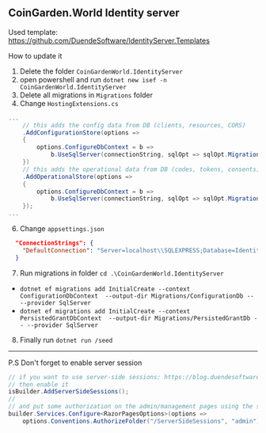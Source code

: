 ## CoinGarden.World Identity server
Used template:
https://github.com/DuendeSoftware/IdentityServer.Templates

How to update it 

1. Delete the folder `CoinGardenWorld.IdentityServer`
2. open powershell and run `dotnet new isef -n CoinGardenWorld.IdentityServer`
3. Delete all migrations in `Migrations` folder
4. Change `HostingExtensions.cs`
```c#
...
    // this adds the config data from DB (clients, resources, CORS)
    .AddConfigurationStore(options =>
    {
        options.ConfigureDbContext = b => 
            b.UseSqlServer(connectionString, sqlOpt => sqlOpt.MigrationsAssembly(typeof(Program).Assembly.FullName));
    })
    // this adds the operational data from DB (codes, tokens, consents)
    .AddOperationalStore(options =>
    {
        options.ConfigureDbContext = b =>
            b.UseSqlServer(connectionString, sqlOpt => sqlOpt.MigrationsAssembly(typeof(Program).Assembly.FullName));
    });
...
```
6. Change `appsettings.json`
```json
  "ConnectionStrings": { 
    "DefaultConnection": "Server=localhost\\SQLEXPRESS;Database=IdentityServer.db;Integrated Security=true;MultipleActiveResultSets=true"
  }
```
7. Run migrations in folder `cd .\CoinGardenWorld.IdentityServer` 
 - `dotnet ef migrations add InitialCreate --context ConfigurationDbContext  --output-dir Migrations/ConfigurationDb -- --provider SqlServer `
 - `dotnet ef migrations add InitialCreate --context PersistedGrantDbContext  --output-dir Migrations/PersistedGrantDb -- --provider SqlServer` 
8. Finally run `dotnet run /seed`

--- 
P.S
Don't forget to enable server session 
```c#
// if you want to use server-side sessions: https://blog.duendesoftware.com/posts/20220406_session_management/
// then enable it
isBuilder.AddServerSideSessions();
//
// and put some authorization on the admin/management pages using the same policy created above
builder.Services.Configure<RazorPagesOptions>(options =>
    options.Conventions.AuthorizeFolder("/ServerSideSessions", "admin"));
```